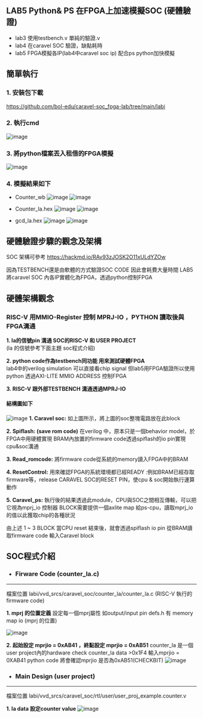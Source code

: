 ## **LAB5 Python& PS 在FPGA上加速模擬SOC (硬體驗證)**

* lab3 使用testbench.v 單純的驗證.v
* lab4 在caravel SOC 驗證，缺點耗時
* lab5 FPGA模擬各IP(lab4中caravel soc ip) 配合ps python加快模擬

## **簡單執行**
### 1. 安裝包下載
https://github.com/bol-edu/caravel-soc_fpga-lab/tree/main/labi
### 2. 執行cmd
![image](https://hackmd.io/_uploads/ByEiIT0ra.png)
### 3. 將python檔案丟入租借的FPGA模擬
![image](https://hackmd.io/_uploads/ryrHPaCra.png)
### 4. 模擬結果如下
* Counter_wb
 ![image](https://hackmd.io/_uploads/ryYV_aAST.png)
 ![image](https://hackmd.io/_uploads/r1bfYTCB6.png)


* Counter_la.hex
![image](https://hackmd.io/_uploads/HyGf20CB6.png)
![image](https://hackmd.io/_uploads/rkczhRABp.png)

* gcd_la.hex
![image](https://hackmd.io/_uploads/SkeN2C0Sp.png)
![image](https://hackmd.io/_uploads/BJnIaCRSa.png)
   
   
## **硬體驗證步驟的觀念及架構**
SOC 架構可參考  https://hackmd.io/RAv93zJOSK2O11xULdYZOw

因為TESTBENCH還是由軟體的方式驗證SOC CODE 因此會耗費大量時間
LAB5將caravel SOC 內各IP實體化為FPGA，透過python控制FPGA 


## **硬體架構觀念**
### **RISC-V 用MMIO-Register 控制 MPRJ-IO ，PYTHON 讀取後與FPGA溝通**
**1. la的信號pin 溝通 SOC的RISC-V 和 USER PROJECT**  
 (la 的信號參考下面主題 soc程式介紹) 
 
**2. python code作為testbench同功能 用來測試硬體FPGA**  
 lab4中的verilog simulation 可以直接看chip signal
 但lab5用FPGA驗證所以使用python 透過AXI-LITE MMIO ADDRESS 控制FPGA

**3. RISC-V 跟外部TESTBENCH 溝通透過MPRJ-IO**  
  

#### 結構圖如下

![image](https://hackmd.io/_uploads/BJqScE1Ua.png)
**1. Caravel soc:**
如上圖所示，將上圖的soc整塊電路放在此block

**2. Spiflash: (save rom code)**
在verilog 中，原本只是一個behavior model，於FPGA中用硬體實現
BRAM內放置的firmware code透過spiflash的io pin實現cpu&soc溝通

**3. Read_romcode:**
將firmware code從系統的memory讀入FPGA中的BRAM

**4. ResetControl:**
用來確認FPGA的系統環境都已經READY :例如BRAM已經存取firmware等，release CARAVEL SOC的RESET PIN，使cpu & soc開始執行運算動作

**5. Caravel_ps:**
執行後的結果透過此module，CPU與SOC之間相互傳輸，可以把它視為mprj_io 控制器
BLOCK需要提供一個axlite map 給ps-cpu，讀取mprj_io的值以此獲取chip的各種狀況

由上述 1 ~ 3 BLOCK
當CPU reset 結束後，就會透過spiflash io pin 從BRAM讀取firmware code 輸入Caravel block

## **SOC程式介紹**
* ### **Firware Code (counter_la.c)**

---

檔案位置
 labi/vvd_srcs/caravel_soc/counter_la/counter_la.c (RISC-V 執行的 firmware code)   
 
**1. mprj 的位置定義**
設定每一個mprj屬性 如output/input pin
defs.h 有 memory map io (mprj 的位置)

![image](https://hackmd.io/_uploads/Bk40nHJUa.png)


**2. 起始設定  mprjio = 0xAB41 ，終點設定  mprjio = 0xAB51**
counter_la 是一個user project內的hardware
check counter_la data >0x1F4 輸入mprjio = 0XAB41
python code 將會確認mprjio 是否為0xAB51(CHECKBIT)
![image](https://hackmd.io/_uploads/ryv42SJUp.png)  

* ### **Main Design (user project)**

---
檔案位置
labi/vvd_srcs/caravel_soc/rtl/user/user_proj_example.counter.v    

**1. la data 設定counter value**
![image](https://hackmd.io/_uploads/HyKyP8kLp.png)



























